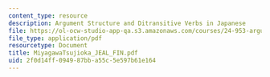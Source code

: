 ```yaml
---
content_type: resource
description: Argument Structure and Ditransitive Verbs in Japanese
file: https://ol-ocw-studio-app-qa.s3.amazonaws.com/courses/24-953-argument-structure-and-syntax-spring-2003/2f0d14ff094987bba55c5e597b61e164_MiyagawaTsujioka_JEAL_FIN.pdf
file_type: application/pdf
resourcetype: Document
title: MiyagawaTsujioka_JEAL_FIN.pdf
uid: 2f0d14ff-0949-87bb-a55c-5e597b61e164
---
```

